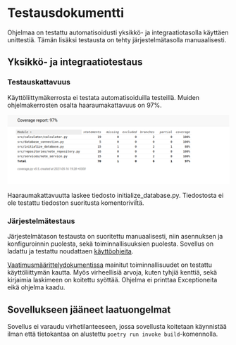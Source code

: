 # Testausdokumentti

Ohjelmaa on testattu automatisoidusti yksikkö- ja integraatiotasolla käyttäen unittestiä. Tämän lisäksi testausta on tehty järjestelmätasolla manuaalisesti.

## Yksikkö- ja integraatiotestaus

### Testauskattavuus

Käyttöliittymäkerrosta ei testata automatisoiduilla testeillä. Muiden ohjelmakerrosten osalta haaraumakattavuus on 97%.

![Haaraumakattavuus](kuvat/haaraumakattavuus.png)

Haaraumakattavuutta laskee tiedosto initialize_database.py. Tiedostosta ei ole testattu tiedoston suoritusta komentoriviĺtä. 

### Järjestelmätestaus

Järjestelmätason testausta on suoritettu manuaalisesti, niin asennuksen ja konfiguroinnin puolesta, sekä toiminnallisuuksien puolesta. Sovellus on ladattu ja testattu noudattaen [käyttöohjeita](./kayttoohje.md).

[Vaatimusmäärittelydokumentissa](./vaatimusmaarittely.md) mainitut toiminnallisuudet on testattu käyttöliittymän kautta. Myös virheellisiä arvoja, kuten tyhjiä kenttiä, sekä kirjaimia laskimeen on koitettu syöttää. Ohjelma ei printtaa Exceptioneita eikä ohjelma kaadu.

## Sovellukseen jääneet laatuongelmat

Sovellus ei varaudu virhetilanteeseen, jossa sovellusta koitetaan käynnistää ilman että tietokantaa on alustettu `poetry run invoke build`-komennolla.

